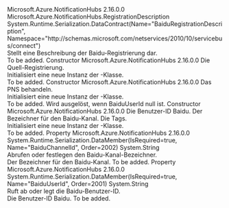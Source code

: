 <Type Name="BaiduRegistrationDescription" FullName="Microsoft.Azure.NotificationHubs.BaiduRegistrationDescription">
  <TypeSignature Language="C#" Value="public class BaiduRegistrationDescription : Microsoft.Azure.NotificationHubs.RegistrationDescription" />
  <TypeSignature Language="ILAsm" Value=".class public auto ansi beforefieldinit BaiduRegistrationDescription extends Microsoft.Azure.NotificationHubs.RegistrationDescription" />
  <TypeSignature Language="DocId" Value="T:Microsoft.Azure.NotificationHubs.BaiduRegistrationDescription" />
  <TypeSignature Language="VB.NET" Value="Public Class BaiduRegistrationDescription&#xA;Inherits RegistrationDescription" />
  <TypeSignature Language="F#" Value="type BaiduRegistrationDescription = class&#xA;    inherit RegistrationDescription" />
  <AssemblyInfo>
    <AssemblyName>Microsoft.Azure.NotificationHubs</AssemblyName>
    <AssemblyVersion>2.16.0.0</AssemblyVersion>
  </AssemblyInfo>
  <Base>
    <BaseTypeName>Microsoft.Azure.NotificationHubs.RegistrationDescription</BaseTypeName>
  </Base>
  <Interfaces />
  <Attributes>
    <Attribute>
      <AttributeName>System.Runtime.Serialization.DataContract(Name="BaiduRegistrationDescription", Namespace="http://schemas.microsoft.com/netservices/2010/10/servicebus/connect")</AttributeName>
    </Attribute>
  </Attributes>
  <Docs>
    <summary>
            Stellt eine Beschreibung der Baidu-Registrierung dar.
            </summary>
    <remarks>To be added.</remarks>
  </Docs>
  <Members>
    <Member MemberName=".ctor">
      <MemberSignature Language="C#" Value="public BaiduRegistrationDescription (Microsoft.Azure.NotificationHubs.BaiduRegistrationDescription sourceRegistration);" />
      <MemberSignature Language="ILAsm" Value=".method public hidebysig specialname rtspecialname instance void .ctor(class Microsoft.Azure.NotificationHubs.BaiduRegistrationDescription sourceRegistration) cil managed" />
      <MemberSignature Language="DocId" Value="M:Microsoft.Azure.NotificationHubs.BaiduRegistrationDescription.#ctor(Microsoft.Azure.NotificationHubs.BaiduRegistrationDescription)" />
      <MemberSignature Language="VB.NET" Value="Public Sub New (sourceRegistration As BaiduRegistrationDescription)" />
      <MemberSignature Language="F#" Value="new Microsoft.Azure.NotificationHubs.BaiduRegistrationDescription : Microsoft.Azure.NotificationHubs.BaiduRegistrationDescription -&gt; Microsoft.Azure.NotificationHubs.BaiduRegistrationDescription" Usage="new Microsoft.Azure.NotificationHubs.BaiduRegistrationDescription sourceRegistration" />
      <MemberType>Constructor</MemberType>
      <AssemblyInfo>
        <AssemblyName>Microsoft.Azure.NotificationHubs</AssemblyName>
        <AssemblyVersion>2.16.0.0</AssemblyVersion>
      </AssemblyInfo>
      <Parameters>
        <Parameter Name="sourceRegistration" Type="Microsoft.Azure.NotificationHubs.BaiduRegistrationDescription" />
      </Parameters>
      <Docs>
        <param name="sourceRegistration">Die Quell-Registrierung.</param>
        <summary>
            Initialisiert eine neue Instanz der <see cref="T:Microsoft.Azure.NotificationHubs.BaiduRegistrationDescription" />-Klasse.
            </summary>
        <remarks>To be added.</remarks>
      </Docs>
    </Member>
    <Member MemberName=".ctor">
      <MemberSignature Language="C#" Value="public BaiduRegistrationDescription (string pnsHandle);" />
      <MemberSignature Language="ILAsm" Value=".method public hidebysig specialname rtspecialname instance void .ctor(string pnsHandle) cil managed" />
      <MemberSignature Language="DocId" Value="M:Microsoft.Azure.NotificationHubs.BaiduRegistrationDescription.#ctor(System.String)" />
      <MemberSignature Language="VB.NET" Value="Public Sub New (pnsHandle As String)" />
      <MemberSignature Language="F#" Value="new Microsoft.Azure.NotificationHubs.BaiduRegistrationDescription : string -&gt; Microsoft.Azure.NotificationHubs.BaiduRegistrationDescription" Usage="new Microsoft.Azure.NotificationHubs.BaiduRegistrationDescription pnsHandle" />
      <MemberType>Constructor</MemberType>
      <AssemblyInfo>
        <AssemblyName>Microsoft.Azure.NotificationHubs</AssemblyName>
        <AssemblyVersion>2.16.0.0</AssemblyVersion>
      </AssemblyInfo>
      <Parameters>
        <Parameter Name="pnsHandle" Type="System.String" />
      </Parameters>
      <Docs>
        <param name="pnsHandle">Das PNS behandeln.</param>
        <summary>
            Initialisiert eine neue Instanz der <see cref="T:Microsoft.Azure.NotificationHubs.BaiduRegistrationDescription" />-Klasse.
            </summary>
        <remarks>To be added.</remarks>
        <exception cref="T:System.ArgumentNullException">Wird ausgelöst, wenn BaiduUserId null ist.</exception>
      </Docs>
    </Member>
    <Member MemberName=".ctor">
      <MemberSignature Language="C#" Value="public BaiduRegistrationDescription (string baiduUserId, string baiduChannelId, System.Collections.Generic.IEnumerable&lt;string&gt; tags);" />
      <MemberSignature Language="ILAsm" Value=".method public hidebysig specialname rtspecialname instance void .ctor(string baiduUserId, string baiduChannelId, class System.Collections.Generic.IEnumerable`1&lt;string&gt; tags) cil managed" />
      <MemberSignature Language="DocId" Value="M:Microsoft.Azure.NotificationHubs.BaiduRegistrationDescription.#ctor(System.String,System.String,System.Collections.Generic.IEnumerable{System.String})" />
      <MemberSignature Language="VB.NET" Value="Public Sub New (baiduUserId As String, baiduChannelId As String, tags As IEnumerable(Of String))" />
      <MemberSignature Language="F#" Value="new Microsoft.Azure.NotificationHubs.BaiduRegistrationDescription : string * string * seq&lt;string&gt; -&gt; Microsoft.Azure.NotificationHubs.BaiduRegistrationDescription" Usage="new Microsoft.Azure.NotificationHubs.BaiduRegistrationDescription (baiduUserId, baiduChannelId, tags)" />
      <MemberType>Constructor</MemberType>
      <AssemblyInfo>
        <AssemblyName>Microsoft.Azure.NotificationHubs</AssemblyName>
        <AssemblyVersion>2.16.0.0</AssemblyVersion>
      </AssemblyInfo>
      <Parameters>
        <Parameter Name="baiduUserId" Type="System.String" />
        <Parameter Name="baiduChannelId" Type="System.String" />
        <Parameter Name="tags" Type="System.Collections.Generic.IEnumerable&lt;System.String&gt;" />
      </Parameters>
      <Docs>
        <param name="baiduUserId">Die Benutzer-ID Baidu.</param>
        <param name="baiduChannelId">Der Bezeichner für den Baidu-Kanal.</param>
        <param name="tags">Die Tags.</param>
        <summary>
            Initialisiert eine neue Instanz der <see cref="T:Microsoft.Azure.NotificationHubs.BaiduRegistrationDescription" />-Klasse.
            </summary>
        <remarks>To be added.</remarks>
      </Docs>
    </Member>
    <Member MemberName="BaiduChannelId">
      <MemberSignature Language="C#" Value="public string BaiduChannelId { get; set; }" />
      <MemberSignature Language="ILAsm" Value=".property instance string BaiduChannelId" />
      <MemberSignature Language="DocId" Value="P:Microsoft.Azure.NotificationHubs.BaiduRegistrationDescription.BaiduChannelId" />
      <MemberSignature Language="VB.NET" Value="Public Property BaiduChannelId As String" />
      <MemberSignature Language="F#" Value="member this.BaiduChannelId : string with get, set" Usage="Microsoft.Azure.NotificationHubs.BaiduRegistrationDescription.BaiduChannelId" />
      <MemberType>Property</MemberType>
      <AssemblyInfo>
        <AssemblyName>Microsoft.Azure.NotificationHubs</AssemblyName>
        <AssemblyVersion>2.16.0.0</AssemblyVersion>
      </AssemblyInfo>
      <Attributes>
        <Attribute>
          <AttributeName>System.Runtime.Serialization.DataMember(IsRequired=true, Name="BaiduChannelId", Order=2002)</AttributeName>
        </Attribute>
      </Attributes>
      <ReturnValue>
        <ReturnType>System.String</ReturnType>
      </ReturnValue>
      <Docs>
        <summary>
            Abrufen oder festlegen den Baidu-Kanal-Bezeichner.
            </summary>
        <value>
            Der Bezeichner für den Baidu-Kanal.
            </value>
        <remarks>To be added.</remarks>
      </Docs>
    </Member>
    <Member MemberName="BaiduUserId">
      <MemberSignature Language="C#" Value="public string BaiduUserId { get; set; }" />
      <MemberSignature Language="ILAsm" Value=".property instance string BaiduUserId" />
      <MemberSignature Language="DocId" Value="P:Microsoft.Azure.NotificationHubs.BaiduRegistrationDescription.BaiduUserId" />
      <MemberSignature Language="VB.NET" Value="Public Property BaiduUserId As String" />
      <MemberSignature Language="F#" Value="member this.BaiduUserId : string with get, set" Usage="Microsoft.Azure.NotificationHubs.BaiduRegistrationDescription.BaiduUserId" />
      <MemberType>Property</MemberType>
      <AssemblyInfo>
        <AssemblyName>Microsoft.Azure.NotificationHubs</AssemblyName>
        <AssemblyVersion>2.16.0.0</AssemblyVersion>
      </AssemblyInfo>
      <Attributes>
        <Attribute>
          <AttributeName>System.Runtime.Serialization.DataMember(IsRequired=true, Name="BaiduUserId", Order=2001)</AttributeName>
        </Attribute>
      </Attributes>
      <ReturnValue>
        <ReturnType>System.String</ReturnType>
      </ReturnValue>
      <Docs>
        <summary>
            Ruft ab oder legt die Baidu-Benutzer-ID.
            </summary>
        <value>
            Die Benutzer-ID Baidu.
            </value>
        <remarks>To be added.</remarks>
      </Docs>
    </Member>
  </Members>
</Type>